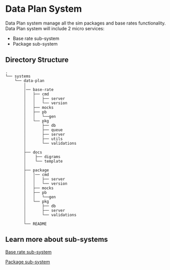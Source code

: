 # Data Plan System

Data Plan system manage all the sim packages and base rates functionality. Data Plan system will include 2 micro services:

- Base rate sub-system
- Package sub-system

## Directory Structure

    .
    └── systems
        └── data-plan
            │
            │── base-rate
            │   ├── cmd
            │   │   ├── server
            │   │   └── version
            │   ├── mocks
            │   ├── pb
            │   │   └──gen
            │   └── pkg
            │       ├── db
            │       ├── queue
            │       ├── server
            │       ├── utils
            │       └── validations
            │
            ├── docs
            │    ├── digrams
            │    └── template
            │
            ├── package
            │   │── cmd
            │   │   ├── server
            │   │   └── version
            │   ├── mocks
            │   ├── pb
            │   │   └──gen
            │   └── pkg
            │       ├── db
            │       ├── server
            │       └── validations
            │
            └── README

## Learn more about sub-systems

[Base rate sub-system](https://github.com/ukama/ukama/tree/main/systems/data-plan/base-rate)

[Package sub-system](https://github.com/ukama/ukama/tree/main/systems/data-plan/packge)